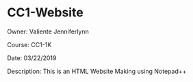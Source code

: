 # CC1-Website
Owner: Valiente Jenniferlynn


Course: CC1-1K

Date: 03/22/2019

Description: This is an HTML Website Making using Notepad++
